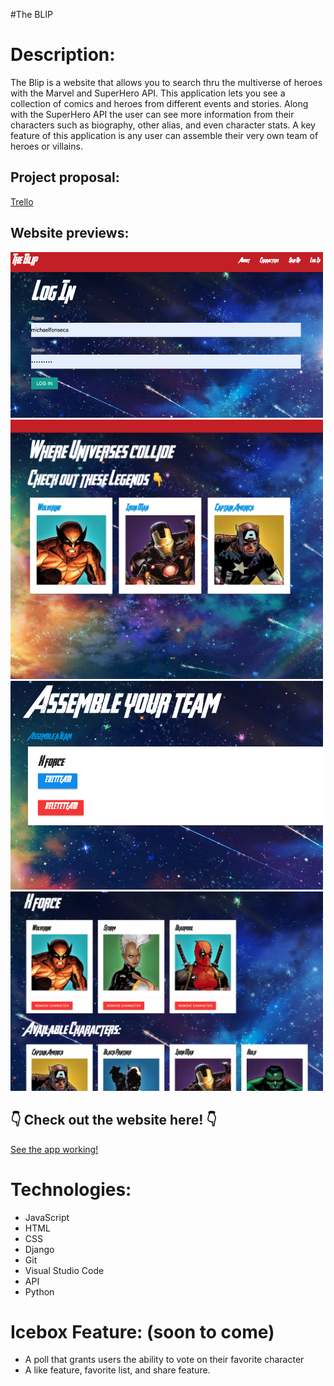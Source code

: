 #The BLIP

# Description: 

The Blip is a website that allows you to search thru the multiverse of heroes with the Marvel and SuperHero API. This application lets you see a collection of comics and heroes from different events and stories. Along with the SuperHero API the user can see more information from their characters such as biography, other alias, and even character stats. A key feature of this application is any user can assemble their very own team of heroes or villains. 

## Project proposal:
[Trello](https://trello.com/b/QgbdeUtP/project-management)

## Website previews:
<img src="main_app/static/screenshots/login.png" width ="500px">

<img src="main_app/static/screenshots/homepg.png" width ="500px">

<img src="main_app/static/screenshots/edit.png" width ="500px">

<img src="main_app/static/screenshots/assemble.png" width ="500px">

## 👇 Check out the website here! 👇

[See the app working!](https://the-blip.herokuapp.com/)

# Technologies:
- JavaScript
- HTML
- CSS
- Django
- Git
- Visual Studio Code
- API
- Python

# Icebox Feature: (soon to come)
- A poll that grants users the ability to vote on their favorite character
- A like feature, favorite list, and share feature.